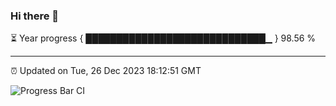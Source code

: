 ### Hi there 👋

⏳ Year progress { █████████████████████████████▁ } 98.56 %

---

⏰ Updated on Tue, 26 Dec 2023 18:12:51 GMT

![Progress Bar CI](https://github.com/liununu/liununu/workflows/Progress%20Bar%20CI/badge.svg)
